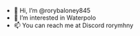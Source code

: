 - 👋 Hi, I’m @rorybaloney845
- 👀 I’m interested in Waterpolo
- 📫 You can reach me at Discord rorymhny

<!---
rorybaloney845/rorybaloney845 is a ✨ special ✨ repository because its `README.md` (this file) appears on your GitHub profile.
You can click the Preview link to take a look at your changes.
--->
